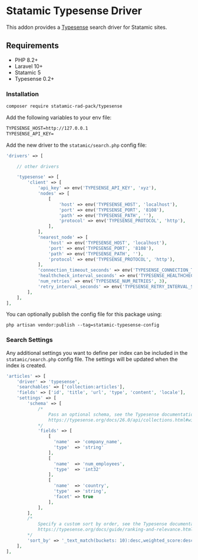 # Statamic Typesense Driver

This addon provides a [Typesense](https://typesense.org) search driver for Statamic sites.

## Requirements

* PHP 8.2+
* Laravel 10+
* Statamic 5
* Typesense 0.2+

### Installation

```bash
composer require statamic-rad-pack/typesense
```

Add the following variables to your env file:

```txt
TYPESENSE_HOST=http://127.0.0.1
TYPESENSE_API_KEY=
```

Add the new driver to the `statamic/search.php` config file:

```php
'drivers' => [

    // other drivers

    'typesense' => [
        'client' => [
    	    'api_key' => env('TYPESENSE_API_KEY', 'xyz'),
            'nodes' => [
                [
                    'host' => env('TYPESENSE_HOST', 'localhost'),
                    'port' => env('TYPESENSE_PORT', '8108'),
                    'path' => env('TYPESENSE_PATH', ''),
                    'protocol' => env('TYPESENSE_PROTOCOL', 'http'),
                ],
            ],
            'nearest_node' => [
                'host' => env('TYPESENSE_HOST', 'localhost'),
                'port' => env('TYPESENSE_PORT', '8108'),
                'path' => env('TYPESENSE_PATH', ''),
                'protocol' => env('TYPESENSE_PROTOCOL', 'http'),
            ],
            'connection_timeout_seconds' => env('TYPESENSE_CONNECTION_TIMEOUT_SECONDS', 2),
            'healthcheck_interval_seconds' => env('TYPESENSE_HEALTHCHECK_INTERVAL_SECONDS', 30),
            'num_retries' => env('TYPESENSE_NUM_RETRIES', 3),
            'retry_interval_seconds' => env('TYPESENSE_RETRY_INTERVAL_SECONDS', 1),
        ],
    ],
],
```

You can optionally publish the config file for this package using:

```
php artisan vendor:publish --tag=statamic-typesense-config
```

### Search Settings

Any additional settings you want to define per index can be included in the `statamic/search.php` config file. The settings will be updated when the index is created.

```php
'articles' => [
    'driver' => 'typesense',
    'searchables' => ['collection:articles'],
    'fields' => ['id', 'title', 'url', 'type', 'content', 'locale'],
    'settings' => [
        'schema' => [
            /*
                Pass an optional schema, see the Typesense documentation for more info:
                https://typesense.org/docs/26.0/api/collections.html#with-pre-defined-schema
            */
            'fields' => [
                [
                  'name'  => 'company_name',
                  'type'  => 'string'
                ],
                [
                  'name'  => 'num_employees',
                  'type'  => 'int32'
                ],
                [
                  'name'  => 'country',
                  'type'  => 'string',
                  'facet' => true
                ], 
            ],
        ],
        /* 
            Specify a custom sort by order, see the Typesense documentation for more info:
            https://typesense.org/docs/guide/ranking-and-relevance.html#ranking-based-on-relevance-and-popularity
        */
        'sort_by' => '_text_match(buckets: 10):desc,weighted_score:desc',
    ],
],
```
